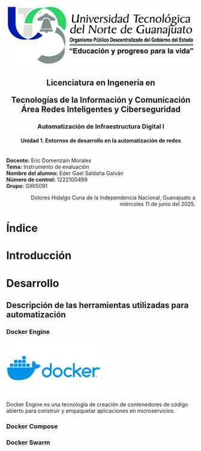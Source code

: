 <img src="images/utng_logo.png" style="text-align: center;"></img>

<h2 style="text-align: center;">Licenciatura en Ingenería en

Tecnologías de la Información y Comunicación Área Redes Inteligentes y Ciberseguridad</h2>

<h3 style="text-align: center;">Automatización de Infraestructura Digital I</h3>

<h4 style="text-align: center;">Unidad 1. Entornos de desarrollo en la automatización de redes</h4>

<br>**Docente:** Eric Domenzain Morales
<br>**Tema:** Instrumento de evaluación
<br>**Nombre del alumno:** Eder Gael Saldaña Galván
<br>**Número de control:** 1222100499
<br>**Grupo:** GIRI5091
<br>

<p style="text-align: right;">Dolores Hidalgo Cuna de la Independencia Nacional, Guanajuato a miércoles 11 de junio del 2025.

# Índice


# Introducción

# Desarrollo
## Descripción de las herramientas utilizadas para automatización
### Docker Engine
<img src='images/docker_logo.png' style="text-align: center;" width='50%' >

Docker Engine es una tecnología de creación de contenedores de código abierto para construir y empaquetar aplicaciones en microservicios.
</img>
### Docker Compose
### Docker Swarm